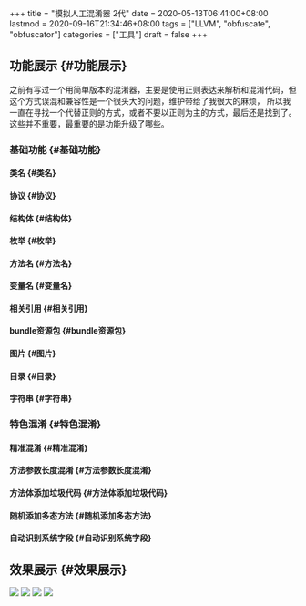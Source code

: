 +++
title = "模拟人工混淆器 2代"
date = 2020-05-13T06:41:00+08:00
lastmod = 2020-09-16T21:34:46+08:00
tags = ["LLVM", "obfuscate", "obfuscator"]
categories = ["工具"]
draft = false
+++

## 功能展示 {#功能展示}

之前有写过一个用简单版本的混淆器，主要是使用正则表达来解析和混淆代码，但这个方式误混和兼容性是一个很头大的问题，维护带给了我很大的麻烦，
所以我一直在寻找一个代替正则的方式，或者不要以正则为主的方式，最后还是找到了。
这些并不重要，最重要的是功能升级了哪些。
<!--more-->


### 基础功能 {#基础功能}


#### 类名 {#类名}


#### 协议 {#协议}


#### 结构体 {#结构体}


#### 枚举 {#枚举}


#### 方法名 {#方法名}


#### 变量名 {#变量名}


#### 相关引用 {#相关引用}


#### bundle资源包 {#bundle资源包}


#### 图片 {#图片}


#### 目录 {#目录}


#### 字符串 {#字符串}


### 特色混淆 {#特色混淆}


#### 精准混淆 {#精准混淆}


#### 方法参数长度混淆 {#方法参数长度混淆}


#### 方法体添加垃圾代码 {#方法体添加垃圾代码}


#### 随机添加多态方法 {#随机添加多态方法}


#### 自动识别系统字段 {#自动识别系统字段}


## 效果展示 {#效果展示}

![](/images/obfuscator/project.png)
![](/images/obfuscator/file1.png)
![](/images/obfuscator/file2.png)
![](/images/obfuscator/file3.png)
